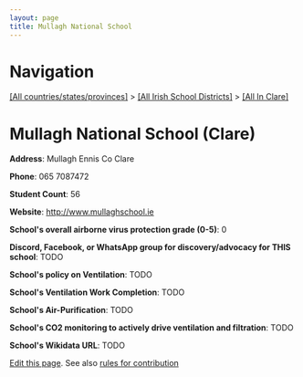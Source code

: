 ```yaml
---
layout: page
title: Mullagh National School
---
```

# Navigation

[[All countries/states/provinces]](../../..) > [[All Irish School Districts]](../..) > [[All In Clare]](..)

# Mullagh National School (Clare)

**Address**: Mullagh Ennis Co Clare

**Phone**: 065 7087472

**Student Count**: 56

**Website**: <http://www.mullaghschool.ie>

**School's overall airborne virus protection grade (0-5)**: 0

**Discord, Facebook, or WhatsApp group for discovery/advocacy for THIS school**: TODO

**School's policy on Ventilation**: TODO

**School's Ventilation Work Completion**: TODO

**School's Air-Purification**: TODO

**School's CO2 monitoring to actively drive ventilation and filtration**: TODO

**School's Wikidata URL**: TODO


[Edit this page](https://github.com/ventilate-schools/Ireland/edit/main/./Clare/Mullagh_National_School.md). See also [rules for contribution](../../../contribution-rules/)